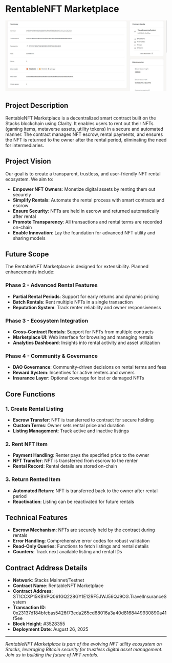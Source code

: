 # RentableNFT Marketplace

![RentableNFT Marketplace Banner](img.jpg)

## Project Description

RentableNFT Marketplace is a decentralized smart contract built on the Stacks blockchain using Clarity. It enables users to rent out their NFTs (gaming items, metaverse assets, utility tokens) in a secure and automated manner. The contract manages NFT escrow, rental payments, and ensures the NFT is returned to the owner after the rental period, eliminating the need for intermediaries.

## Project Vision

Our goal is to create a transparent, trustless, and user-friendly NFT rental ecosystem. We aim to:

- **Empower NFT Owners**: Monetize digital assets by renting them out securely
- **Simplify Rentals**: Automate the rental process with smart contracts and escrow
- **Ensure Security**: NFTs are held in escrow and returned automatically after rental
- **Promote Transparency**: All transactions and rental terms are recorded on-chain
- **Enable Innovation**: Lay the foundation for advanced NFT utility and sharing models

## Future Scope

The RentableNFT Marketplace is designed for extensibility. Planned enhancements include:

### Phase 2 - Advanced Rental Features
- **Partial Rental Periods**: Support for early returns and dynamic pricing
- **Batch Rentals**: Rent multiple NFTs in a single transaction
- **Reputation System**: Track renter reliability and owner responsiveness

### Phase 3 - Ecosystem Integration
- **Cross-Contract Rentals**: Support for NFTs from multiple contracts
- **Marketplace UI**: Web interface for browsing and managing rentals
- **Analytics Dashboard**: Insights into rental activity and asset utilization

### Phase 4 - Community & Governance
- **DAO Governance**: Community-driven decisions on rental terms and fees
- **Reward System**: Incentives for active renters and owners
- **Insurance Layer**: Optional coverage for lost or damaged NFTs

## Core Functions

### 1. Create Rental Listing
- **Escrow Transfer**: NFT is transferred to contract for secure holding
- **Custom Terms**: Owner sets rental price and duration
- **Listing Management**: Track active and inactive listings

### 2. Rent NFT Item
- **Payment Handling**: Renter pays the specified price to the owner
- **NFT Transfer**: NFT is transferred from escrow to the renter
- **Rental Record**: Rental details are stored on-chain

### 3. Return Rented Item
- **Automated Return**: NFT is transferred back to the owner after rental period
- **Reactivation**: Listing can be reactivated for future rentals

## Technical Features

- **Escrow Mechanism**: NFTs are securely held by the contract during rentals
- **Error Handling**: Comprehensive error codes for robust validation
- **Read-Only Queries**: Functions to fetch listings and rental details
- **Counters**: Track next available listing and rental IDs

## Contract Address Details

- **Network**: Stacks Mainnet/Testnet
- **Contract Name**: RentableNFT Marketplace
- **Contract Address**: ST1CCXP15KBVPQ061GQ228GY1E12RF5JWJ56QJ9CG.TravelInsuranceSystem
- **Transaction ID**: 0x23137d184bfcbas5426f73eda265cd68016a3a40d8168449930890a41f5ee
- **Block Height**: #3528355
- **Deployment Date**: August 26, 2025

---

*RentableNFT Marketplace is part of the evolving NFT utility ecosystem on Stacks, leveraging Bitcoin security for trustless digital asset management. Join us in building the future of NFT rentals.*